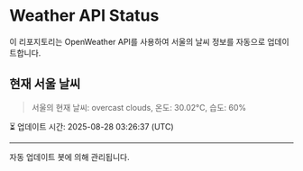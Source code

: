 
# Weather API Status

이 리포지토리는 OpenWeather API를 사용하여 서울의 날씨 정보를 자동으로 업데이트합니다.

## 현재 서울 날씨
> 서울의 현재 날씨: overcast clouds, 온도: 30.02°C, 습도: 60%

⏳ 업데이트 시간: 2025-08-28 03:26:37 (UTC)

---
자동 업데이트 봇에 의해 관리됩니다.

